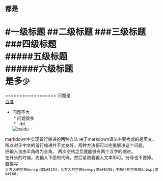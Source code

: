 都是
------
#一级标题
##二级标题
###三级标题<br>
###四级标题<br>
#####五级标题<br>
######六级标题<br>
是多`少`
=====

==================
问题是<br>[百度](https://www.baidu.com/)


* 问题不大<br>
  *  问题很多<br>
  *   dd<br>
![baidu](http://www.baidu.com/img/bdlogo.gif "百度logo") 


markdown中实现首行缩进的两种方法
由于markdown语法主要考虑的是英文，所以对于中文的首行缩进并不太友好，两种方法都可以完美解决这个问题。<br>
把输入法由半角改为全角。 两次空格之后就能够有两个汉字的缩进。<br>
在开头的时候，先输入下面的代码，然后紧跟着输入文本即可。分号也不要掉。<br> 
直接写<br>
`半方大的空白&ensp;或&#8194;`
`全方大的空白&emsp;或&#8195;`
`不断行的空白格&nbsp;或&#160;`


